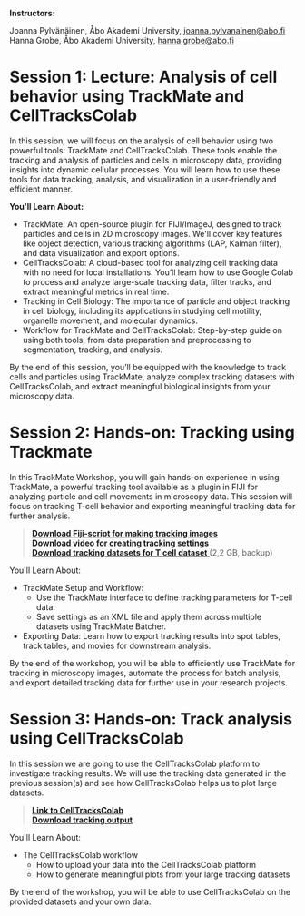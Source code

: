 **Instructors:**

Joanna Pylvänäinen, Åbo Akademi University, joanna.pylvanainen@abo.fi <br /> Hanna Grobe, Åbo Akademi University, hanna.grobe@abo.fi


# Session 1: Lecture: Analysis of cell behavior using TrackMate and CellTracksColab

In this session, we will focus on the analysis of cell behavior using two powerful tools: TrackMate and CellTracksColab. These tools enable the tracking and analysis of particles and cells in microscopy data, providing insights into dynamic cellular processes. You will learn how to use these tools for data tracking, analysis, and visualization in a user-friendly and efficient manner.

**You'll Learn About:**
- TrackMate: An open-source plugin for FIJI/ImageJ, designed to track particles and cells in 2D microscopy images. We'll cover key features like object detection, various tracking algorithms (LAP, Kalman filter), and data visualization and export options.
- CellTracksColab: A cloud-based tool for analyzing cell tracking data with no need for local installations. You’ll learn how to use Google Colab to process and analyze large-scale tracking data, filter tracks, and extract meaningful metrics in real time.
- Tracking in Cell Biology: The importance of particle and object tracking in cell biology, including its applications in studying cell motility, organelle movement, and molecular dynamics.
- Workflow for TrackMate and CellTracksColab: Step-by-step guide on using both tools, from data preparation and preprocessing to segmentation, tracking, and analysis.

By the end of this session, you’ll be equipped with the knowledge to track cells and particles using TrackMate, analyze complex tracking datasets with CellTracksColab, and extract meaningful biological insights from your microscopy data.

# Session 2: Hands-on: Tracking using Trackmate

In this TrackMate Workshop, you will gain hands-on experience in using TrackMate, a powerful tracking tool available as a plugin in FIJI for analyzing particle and cell movements in microscopy data. This session will focus on tracking T-cell behavior and exporting meaningful tracking data for further analysis.

> **[Download Fiji-script for making tracking images](https://drive.google.com/file/d/1VMn8ehvezmtsUgmeqm7FkyQFAHm-UwyP/view?usp=drive_link)** <br />
> **[Download video for creating tracking settings](https://drive.google.com/file/d/1V9oZg_DqGqC9hfbxJN1ZTSHZXQNYfigg/view?usp=drive_link)** <br />
> **[Download tracking datasets for T cell dataset ](https://drive.google.com/drive/folders/1QgwCfLysMCyodSnwkpVoGLC3e_Xr3x5J?usp=drive_link)** (2,2 GB, backup)

You'll Learn About:

- TrackMate Setup and Workflow:
  - Use the TrackMate interface to define tracking parameters for T-cell data.
  - Save settings as an XML file and apply them across multiple datasets using TrackMate Batcher.
- Exporting Data: Learn how to export tracking results into spot tables, track tables, and movies for downstream analysis.

By the end of the workshop, you will be able to efficiently use TrackMate for tracking in microscopy images, automate the process for batch analysis, and export detailed tracking data for further use in your research projects.

# Session 3: Hands-on: Track analysis using CellTracksColab

In this session we are going to use the CellTracksColab platform to investigate tracking results. We will use the tracking data generated in the previous session(s) and see how CellTracksColab helps us to plot large datasets. 

> **[Link to CellTracksColab](https://github.com/CellMigrationLab/CellTracksColab)** <br />
> **[Download tracking output](https://drive.google.com/drive/folders/1UcIp-HBMeizYnuVLvrC5zqIQbLAZYpxG?usp=sharing)**

You'll Learn About:

- The CellTracksColab workflow
  - How to upload your data into the CellTracksColab platform
  - How to generate meaningful plots from your large tracking datasets

By the end of the workshop, you will be able to use CellTracksColab on the provided datasets and your own data.
